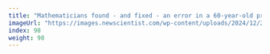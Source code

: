 ```yaml
---
title: "Mathematicians found - and fixed - an error in a 60-year-old proof"
imageUrl: "https://images.newscientist.com/wp-content/uploads/2024/12/20150927/SEI_233851700.jpg?width=788"
index: 98
weight: 98
---
```

